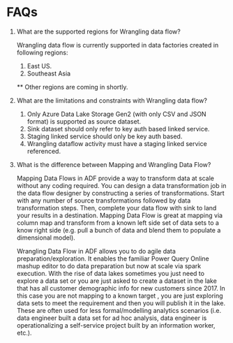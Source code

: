 FAQs
================================

1. What are the supported regions for Wrangling data flow?

   Wrangling data flow is currently supported in data factories created in following regions:
   1. East US.
   2. Southeast Asia

   ** Other regions are coming in shortly.

2. What are the limitations and constraints with Wrangling data flow?

   1. Only Azure Data Lake Storage Gen2 (with only CSV and JSON format) is supported as source dataset.
   2. Sink dataset should only refer to key auth based linked service.
   3. Staging linked service should only be key auth based.
   4. Wrangling dataflow activity must have a staging linked service referenced.

3. What is the difference between Mapping and Wrangling Data Flow?

   Mapping Data Flows in ADF provide a way to transform data at scale without any coding required. You can design a data transformation job in the data flow designer by constructing a series of transformations. Start with any number of source transformations followed by data transformation steps. Then, complete your data flow with sink to land your results in a destination. Mapping Data Flow is great at mapping via column map and transform from a known left side set of data sets to a know right side (e.g. pull a bunch of data and blend them to populate a dimensional model).

   Wrangling Data Flow in ADF allows you to do agile data preparation/exploration. It enables the familiar Power Query Online mashup editor to do data preparation but now at scale via spark execution. With the rise of data lakes sometimes you just need to explore a data set or you are just asked to create a dataset in the lake that has all customer demographic info for new customers since 2017. In this case you are not mapping to a known target , you are just exploring data sets to meet the requirement and then you will publish it in the lake.  These are often used for less formal/modelling analytics scenarios (i.e. data engineer built a data set for ad hoc analysis, data engineer is operationalizing a self-service project built by an information worker, etc.).
